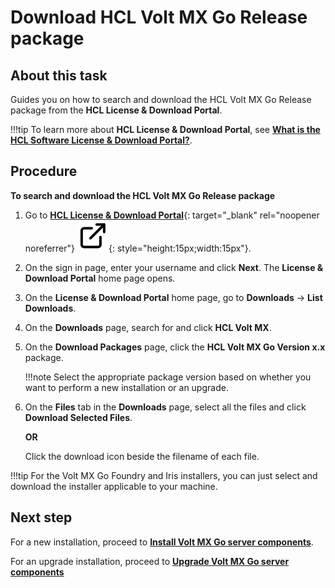 # Download HCL Volt MX Go Release package

## About this task

Guides you on how to search and download the HCL Volt MX Go Release package from the **HCL License & Download Portal**.

!!!tip
    To learn more about **HCL License & Download Portal**, see [**What is the HCL Software License & Download Portal?**](https://support.hcltechsw.com/csm?id=kb_article&sysparm_article=KB0073344).

## Procedure

**To search and download the HCL Volt MX Go Release package**

1. Go to [**HCL License & Download Portal**](https://hclsoftware.flexnetoperations.com/ "Link opens a new tab"){: target="_blank" rel="noopener noreferrer"}&nbsp;![link image](../assets/images/external-link.svg){: style="height:15px;width:15px"}.
2. On the sign in page, enter your username and click **Next**. The **License & Download Portal** home page opens. 
3. On the **License & Download Portal** home page, go to **Downloads** &rarr; **List Downloads**.
4. On the **Downloads** page, search for and click **HCL Volt MX**.
5. On the **Download Packages** page, click the **HCL Volt MX Go Version x.x** package.

    !!!note
        Select the appropriate package version based on whether you want to perform a new installation or an upgrade. 

6. On the **Files** tab in the **Downloads** page, select all the files and click **Download Selected Files**.

    **OR** 

    Click the download icon beside the filename of each file. 


!!!tip
    For the Volt MX Go Foundry and Iris installers, you can just select and download the installer applicable to your machine. 

## Next step

For a new installation, proceed to [**Install Volt MX Go server components**](nativeinstallers.md).

For an upgrade installation, proceed to [**Upgrade Volt MX Go server components**](versionupgrade.md)
